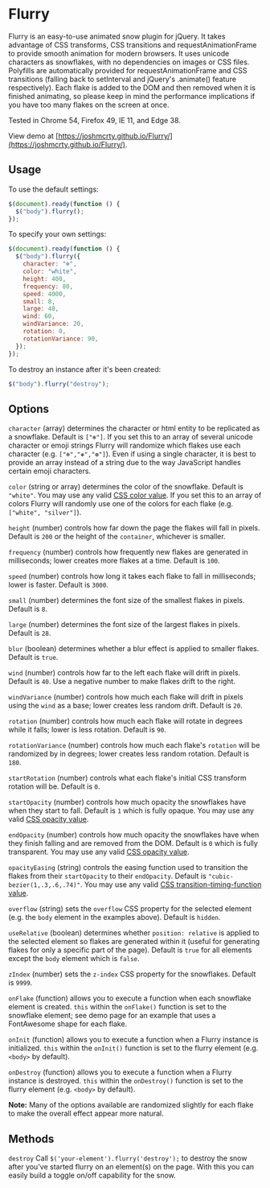 # Flurry

Flurry is an easy-to-use animated snow plugin for jQuery. It takes advantage of CSS transforms, CSS transitions and requestAnimationFrame to provide smooth animation for modern browsers. It uses unicode characters as snowflakes, with no dependencies on images or CSS files. Polyfills are automatically provided for requestAnimationFrame and CSS transitions (falling back to setInterval and jQuery's .animate() feature respectively). Each flake is added to the DOM and then removed when it is finished animating, so please keep in mind the performance implications if you have too many flakes on the screen at once.

Tested in Chrome 54, Firefox 49, IE 11, and Edge 38.

View demo at [https://joshmcrty.github.io/Flurry/](https://joshmcrty.github.io/Flurry/).

## Usage

To use the default settings:

```javascript
$(document).ready(function () {
  $("body").flurry();
});
```

To specify your own settings:

```javascript
$(document).ready(function () {
  $("body").flurry({
    character: "❄",
    color: "white",
    height: 400,
    frequency: 80,
    speed: 4000,
    small: 8,
    large: 48,
    wind: 60,
    windVariance: 20,
    rotation: 0,
    rotationVariance: 90,
  });
});
```

To destroy an instance after it's been created:

```javascript
$("body").flurry("destroy");
```

## Options

`character` (array) determines the character or html entity to be replicated as a snowflake. Default is `["❄"]`. If you set this to an array of several unicode character or emoji strings Flurry will randomize which flakes use each character (e.g. `["❄","❅","❆"]`). Even if using a single character, it is best to provide an array instead of a string due to the way JavaScript handles certain emoji characters.

`color` (string or array) determines the color of the snowflake. Default is `"white"`. You may use any valid [CSS color value](https://developer.mozilla.org/en-US/docs/Web/CSS/color_value). If you set this to an array of colors Flurry will randomly use one of the colors for each flake (e.g. `["white", "silver"]`).

`height` (number) controls how far down the page the flakes will fall in pixels. Default is `200` or the height of the `container`, whichever is smaller.

`frequency` (number) controls how frequently new flakes are generated in milliseconds; lower creates more flakes at a time. Default is `100`.

`speed` (number) controls how long it takes each flake to fall in milliseconds; lower is faster. Default is `3000`.

`small` (number) determines the font size of the smallest flakes in pixels. Default is `8`.

`large` (number) determines the font size of the largest flakes in pixels. Default is `28`.

`blur` (boolean) determines whether a blur effect is applied to smaller flakes. Default is `true`.

`wind` (number) controls how far to the left each flake will drift in pixels. Default is `40`. Use a negative number to make flakes drift to the right.

`windVariance` (number) controls how much each flake will drift in pixels using the `wind` as a base; lower creates less random drift. Default is `20`.

`rotation` (number) controls how much each flake will rotate in degrees while it falls; lower is less rotation. Default is `90`.

`rotationVariance` (number) controls how much each flake's `rotation` will be randomized by in degrees; lower creates less random rotation. Default is `180`.

`startRotation` (number) controls what each flake's initial CSS transform rotation will be. Default is `0`.

`startOpacity` (number) controls how much opacity the snowflakes have when they start to fall. Default is `1` which is fully opaque. You may use any valid [CSS opacity value](https://developer.mozilla.org/en-US/docs/Web/CSS/opacity).

`endOpacity` (number) controls how much opacity the snowflakes have when they finish falling and are removed from the DOM. Default is `0` which is fully transparent. You may use any valid [CSS opacity value](https://developer.mozilla.org/en-US/docs/Web/CSS/opacity).

`opacityEasing` (string) controls the easing function used to transition the flakes from their `startOpacity` to their `endOpacity`. Default is `"cubic-bezier(1,.3,.6,.74)"`. You may use any valid [CSS transition-timing-function value](https://developer.mozilla.org/en-US/docs/Web/CSS/transition-timing-function).

`overflow` (string) sets the `overflow` CSS property for the selected element (e.g. the `body` element in the examples above). Default is `hidden`.

`useRelative` (boolean) determines whether `position: relative` is applied to the selected element so flakes are generated within it (useful for generating flakes for only a specific part of the page). Default is `true` for all elements except the `body` element which is `false`.

`zIndex` (number) sets the `z-index` CSS property for the snowflakes. Default is `9999`.

`onFlake` (function) allows you to execute a function when each snowflake element is created. `this` within the `onFlake()` function is set to the snowflake element; see demo page for an example that uses a FontAwesome shape for each flake.

`onInit` (function) allows you to execute a function when a Flurry instance is initialized. `this` within the `onInit()` function is set to the flurry element (e.g. `<body>` by default).

`onDestroy` (function) allows you to execute a function when a Flurry instance is destroyed. `this` within the `onDestroy()` function is set to the flurry element (e.g. `<body>` by default).

**Note:** Many of the options available are randomized slightly for each flake to make the overall effect appear more natural.

## Methods

`destroy` Call `$('your-element').flurry('destroy');` to destroy the snow after you've started flurry on an element(s) on the page. With this you can easily build a toggle on/off capability for the snow.
